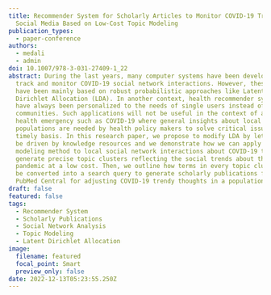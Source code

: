 ```yaml
---
title: Recommender System for Scholarly Articles to Monitor COVID-19 Trends in
  Social Media Based on Low-Cost Topic Modeling
publication_types:
  - paper-conference
authors:
  - medali
  - admin
doi: 10.1007/978-3-031-27409-1_22
abstract: During the last years, many computer systems have been developed to
  track and monitor COVID-19 social network interactions. However, these systems
  have been mainly based on robust probabilistic approaches like Latent
  Dirichlet Allocation (LDA). In another context, health recommender systems
  have always been personalized to the needs of single users instead of regional
  communities. Such applications will not be useful in the context of a public
  health emergency such as COVID-19 where general insights about local
  populations are needed by health policy makers to solve critical issues in a
  timely basis. In this research paper, we propose to modify LDA by letting it
  be driven by knowledge resources and we demonstrate how we can apply our topic
  modeling method to local social network interactions about COVID-19 to
  generate precise topic clusters reflecting the social trends about the
  pandemic at a low cost. Then, we outline how terms in every topic cluster can
  be converted into a search query to generate scholarly publications from
  PubMed Central for adjusting COVID-19 trendy thoughts in a population.
draft: false
featured: false
tags:
  - Recommender System
  - Scholarly Publications
  - Social Network Analysis
  - Topic Modeling
  - Latent Dirichlet Allocation
image:
  filename: featured
  focal_point: Smart
  preview_only: false
date: 2022-12-13T05:23:55.250Z
---
```

